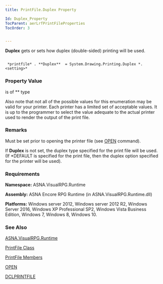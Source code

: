 ```yaml
---
title: PrintFile.Duplex Property

Id: Duplex_Property
TocParent: aerLrfPrintFileProperties
TocOrder: 3


---
```


**Duplex** gets or sets how duplex (double-sided) printing will be used. 

```

 *printfile* . **Duplex**  = System.Drawing.Printing.Duplex *.<setting>* 
```

### Property Value
***<setting>*** is of ** type 

Also note that not all of the possible values for this enumeration may be valid for your printer. Each printer has a limited set of acceptable values. It is up to the programmer to select the value adequate to the actual printer used to render the output of the print file. 

### Remarks
Must be set prior to opening the printer file (see [OPEN](OPEN.html) command). 

If **Duplex** is not set, the duplex type specified for the print file will be used. (If *DEFAULT is specified for the print file, then the duplex option specified for the printer will be used). 

### Requirements
**Namespace:** ASNA.VisualRPG.Runtime 

**Assembly:** ASNA Encore RPG Runtime (in ASNA.VisualRPG.Runtime.dll) 

**Platforms:** Windows server 2012, Windows server 2012 R2, Windows Server 2016, Windows XP Professional SP2, Windows Vista Business Edition, Windows 7, Windows 8, Windows 10. 

### See Also
[ASNA.VisualRPG.Runtime](aerLrfRuntimeNamespace.html)

[PrintFile Class](aerLrfPrintFileClass.html)

[PrintFile Members](aerLrfPrintFileMembers.html)

[OPEN](OPEN.html)

[DCLPRINTFILE](DCLPRINTFILE.html) <br /> 
